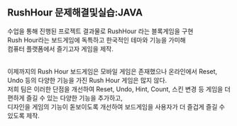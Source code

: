 ## RushHour 문제해결및실습:JAVA 
수업을 통해 진행된 프로젝트 결과물로 RushHour 라는 블록게임을 구현<br>
Rush Hour라는 보드게임에 독특하고 한국적인 테마와 기능을 가미해 <br>
컴퓨터 플랫폼에서 즐기고자 게임을 제작. <br>
<br>

이제까지의 Rush Hour 보드게임은 모바일 게임은 존재했으나 온라인에서 Reset, Undo 등의 다양한 기능을 가진 Rush Hour 게임은 많지 않다. <br>
저희 팀은 이러한 단점을 개선하여 Reset, Undo, Hint, Count, 스킨 변경 등 게임을 더 편하게 즐길 수 있는 다양한 기능을 추가하고, <br>
디자인을 게임의 기능이 돋보이도록 개선하여 보드게임을 사용자가 더 즐겁게 즐길 수 있도록 제작. <br>


